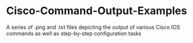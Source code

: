 # Cisco-Command-Output-Examples
A series of .png and .txt files depicting the output of various Cisco IOS commands as well as step-by-step configuration tasks

